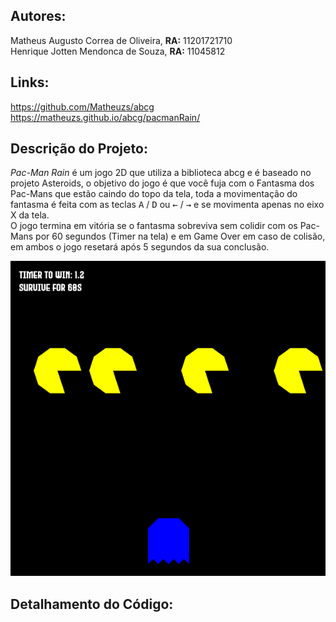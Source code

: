 ## Autores:

Matheus Augusto Correa de Oliveira, **RA:** 11201721710\
Henrique Jotten Mendonca de Souza, **RA:** 11045812

## Links:

https://github.com/Matheuzs/abcg  
https://matheuzs.github.io/abcg/pacmanRain/

## Descrição do Projeto:

*Pac-Man Rain* é um jogo 2D que utiliza a biblioteca abcg e é baseado no projeto Asteroids, o objetivo do jogo é que você fuja com o Fantasma dos Pac-Mans que estão caindo do topo da tela, toda a movimentação do fantasma é feita com as teclas <kbd>A</kbd> / <kbd>D</kbd> ou <kbd>←</kbd> / <kbd>→</kbd> e se movimenta apenas no eixo X da tela.\
O jogo termina em vitória se o fantasma sobreviva sem colidir com os Pac-Mans por 60 segundos (Timer na tela) e em Game Over em caso de colisão, em ambos o jogo resetará após 5 segundos da sua conclusão.

![alt text](https://github.com/Matheuzs/abcg/blob/master/images/pacmanrain.png?raw=true)

## Detalhamento do Código:




